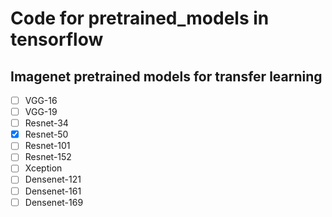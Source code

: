 # Code for pretrained\_models in tensorflow

## Imagenet pretrained models for transfer learning
- [ ] VGG-16
- [ ] VGG-19
- [ ] Resnet-34
- [x] Resnet-50
- [ ] Resnet-101
- [ ] Resnet-152
- [ ] Xception
- [ ] Densenet-121
- [ ] Densenet-161
- [ ] Densenet-169
